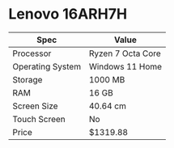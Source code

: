 # Lenovo 16ARH7H

| Spec | Value |
|---|---|
| Processor | Ryzen 7 Octa Core |
| Operating System | Windows 11 Home |
| Storage | 1000 MB |
| RAM | 16 GB |
| Screen Size | 40.64 cm |
| Touch Screen | No |
| Price | $1319.88 |
